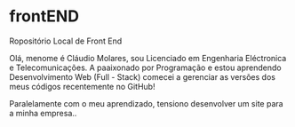 # frontEND
 Ropositório Local de Front End

 Olá, menome é Cláudio Molares, sou Licenciado em Engenharia Eléctronica e Telecomunicações. A paaixonado por Programação e estou aprendendo Desenvolvimento Web (Full - Stack) comecei a gerenciar as versões dos meus códigos recentemente no GitHub!

 Paralelamente com o meu aprendizado, tensiono desenvolver um site para a minha empresa..
